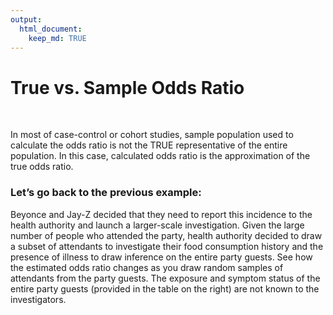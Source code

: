 ```yaml
---
output: 
  html_document:
    keep_md: TRUE
---
```


# True vs. Sample Odds Ratio

&nbsp;

In most of case-control or cohort studies, sample population used to calculate the odds ratio is not the TRUE representative of the entire population. In this case, calculated odds ratio is the approximation of the true odds ratio.

### Let’s go back to the previous example:

Beyonce and Jay-Z decided that they need to report this incidence to the health authority and launch a larger-scale investigation. Given the large number of people who attended the party, health authority decided to draw a subset of attendants to investigate their food consumption history and the presence of illness to draw inference on the entire party guests. See how the estimated odds ratio changes as you draw random samples of attendants from the party guests. The exposure and symptom status of the entire party guests (provided in the table on the right) are not known to the investigators.
